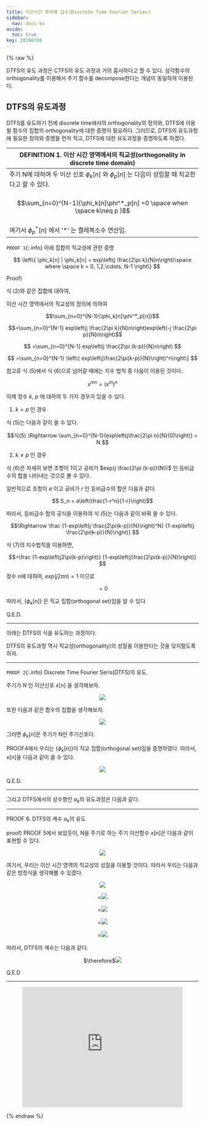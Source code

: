 ```yaml
---
title: 이산시간 푸리에 급수(Discrete Time Fourier Series)
sidebar:
  nav: docs-ko
aside:
  toc: true
key: 20190708
---
```

{% raw %}

DTFS의 유도 과정은 CTFS의 유도 과정과 거의 흡사하다고 할 수 있다. 삼각함수의 orthogonality를 이용해서 주기 함수를 decompose한다는 개념이 동일하게 이용된다.

## DTFS의 유도과정

 DTFS를 유도하기 전에 discrete time에서의 orthogonality의 정의와, DTFS에 이용될 함수의 집합의 orthogonality에 대한 증명이 필요하다. 그러므로, DTFS의 유도과정에 필요한 정의와 증명을 먼저 적고, DTFS에 대한 유도과정을 증명하도록 하겠다.

| DEFINITION 1. 이산 시간 영역에서의 직교성(orthogonality in discrete time domain) |
| --------- |
|    주기 N에 대하여 두 이산 신호 $\phi_k[n]$ 와 $\phi_p [n]$ 는 다음이 성립할 때 직교한다고 할 수 있다. <center> <br> $$\sum_{n=0}^{N-1}{\phi_k[n]\phi^*_p[n] =0 \space when \space k\neq p }$$ </center> <br>여기서 $\phi^*_p[n]$ 에서 '\*' 는 켤레복소수 연산임. |


`PROOF 1`{:.info} 아래 집합의 직교성에 관한 증명

$$
\left\{
     \phi_k[n] | \phi_k[n] = exp\left(j \frac{2\pi k}{N}n\right)\space where \space k = 0, 1,2,\cdots, N-1
\right\}
$$

Proof)

식 (2)와 같은 집합에 대하여,

이산 시간 영역에서의 직교성의 정의에 의하여

$$\sum_{n=0}^{N-1}{\phi_k[n]\phi^*_p[n]}$$

$$=\sum_{n=0}^{N-1} exp\left(j \frac{2\pi k}{N}n\right)exp\left(-j \frac{2\pi p}{N}n\right)$$

$$
=\sum_{n=0}^{N-1} exp\left(j \frac{2\pi (k-p)}{N}n\right)
$$

$$
=\sum_{n=0}^{N-1} \left\{ exp\left(j\frac{2\pi(k-p)}{N}\right)^n\right\}
$$

참고로 식 (5)에서 식 (6)으로 넘어갈 때에는 지수 법칙 중 다음이 이용된 것이다.

$$x^{mn} = \left(x^m\right)^n$$

이제 정수 $k$, $p$ 에 대하여 두 가지 경우가 있을 수 있다.

1) $k=p$ 인 경우

식 (5)는 다음과 같이 쓸 수 있다.

$$식(5) \Rightarrow
\sum_{n=0}^{N-1}{exp\left(j\frac{2\pi n}{N}(0)\right)} = N
$$

2) $k\neq p$ 인 경우

식 (6)은 자세히 보면 초항이 1이고 공비가 $exp(j \frac{2\pi (k-p)}{N})$ 인 등비급수의 합을 나타내는 것으로 볼 수 있다.

일반적으로 초항이 $a$ 이고 공비가 $r$ 인 등비급수의 합은 다음과 같다.

$$ S_n = a\left(\frac{1-r^n}{1-r}\right)$$

따라서, 등비급수 합의 공식을 이용하여 식 (5)는 다음과 같이 바꿔 쓸 수 있다.

$$\Rightarrow
\frac
{1-exp\left(j \frac{2\pi(k-p)}{N}\right)^N}
{1-exp\left(j \frac{2\pi(k-p)}{N}\right)}
$$

식 (7)의 지수법칙을 이용하면,

$$=\frac
{1-exp\left(j2\pi(k-p)\right)}
{1-exp\left(j\frac{2\pi(k-p)}{N}\right)}
$$

정수 n에 대하여, $exp(j2\pi n) = 1$ 이므로

$$ = 0$$

따라서, $\{\phi_k[n]\}$ 은 직교 집합(orthogonal set)임을 알 수 있다.

Q.E.D.

---

아래는 DTFS의 식을 유도하는 과정이다.

DTFS의 유도과정 역시 직교성(orthogonality)의 성질을 이용한다는 것을 잊지말도록 하자.


---

`PROOF 2`{:.info} Discrete Time Fourier Seris(DTFS)의 유도.

주기가 $N$ 인 이산신호 $x[n]$ 을 생각해보자.

<center><img src="http://bit.ly/1OFr0eU"></center>


또한 다음과 같은 함수의 집합을 생각해보자.

<center><img src="http://bit.ly/1JXUWpS"></center>


그러면 $\phi_k[n]$은 주기가 N인 주기신호다.

PROOF4에서 우리는 {$\phi_k[n]$}이 직교 집합(orthogonal set)임을 증명하였다. 따라서, x[n]을 다음과 같이 쓸 수 있다.

<center><img src="http://bit.ly/1OFr928"></center>

Q.E.D.



---

그리고 DTFS에서의 상수항인 $a_k$의 유도과정은 다음과 같다.

---
PROOF 6. DTFS의 계수 $a_k$의 유도


proof)
 PROOF 5에서 보았듯이, N을 주기로 하는 주기 이산함수 $x[n]$은 다음과 같이 표현할 수 있다.


<center><img src="http://bit.ly/1OFr928"></center>



여기서, 우리는 이산 시간 영역의 직교성의 성질을 이용할 것이다.
따라서 우리는 다음과 같은 방정식을 생각해볼 수 있겠다.


<center>
<img src="http://bit.ly/1JXWwbh">

$=$<img src="http://bit.ly/1JXWznD">

$=$<img src="http://bit.ly/1JXWBMg">

$=$<img src="http://bit.ly/1JXWEaR">

$=$<img src="http://bit.ly/1OFrIZI">
</center>


따라서, DTFS의 계수는 다음과 같다.

<center>$\therefore$<img src="http://bit.ly/1JXWJLH"></center>

Q.E.D


---


<center><iframe width="420" height="315" src="https://www.youtube.com/embed/TMhIzrqIxtE" frameborder="0" allowfullscreen></iframe></center>


{% endraw %}
